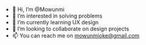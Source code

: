 - 👋 Hi, I’m @Mowunmi
- 👀 I’m interested in solving problems 
- 🌱 I’m currently learning UX design 
- 💞️ I’m looking to collaborate on design projects 
- 📫 You can reach me on mowunmioke@gmail.com

<!---
Mowunmi/Mowunmi is a ✨ special ✨ repository because its `README.md` (this file) appears on your GitHub profile.
You can click the Preview link to take a look at your changes.
--->
